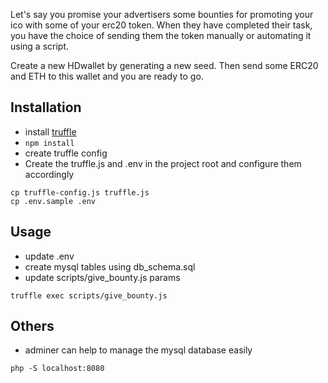 Let's say you promise your advertisers some bounties for promoting your ico with some of your erc20 token. When they have completed their task, you have the choice of sending them the token manually or automating it using a script. 

Create a new HDwallet by generating a new seed. Then send some ERC20 and ETH to this wallet and you are ready to go.

## Installation

* install [truffle](https://github.com/trufflesuite/truffle)
*  `npm install`
* create truffle config
* Create the truffle.js and .env in the project root and configure them accordingly

```
cp truffle-config.js truffle.js
cp .env.sample .env
```

## Usage

* update .env
* create mysql tables using db_schema.sql
* update scripts/give_bounty.js params

```
truffle exec scripts/give_bounty.js
```

## Others

* adminer can help to manage the mysql database easily

```
php -S localhost:8080
```
